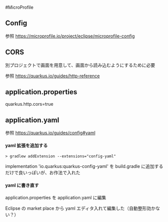 #MicroProfile

## Config

参照 https://microprofile.io/project/eclipse/microprofile-config

## CORS

別プロジェクトで画面を用意して、画面から読み込むようにするために必要

参照 https://quarkus.io/guides/http-reference

application.properties
----
quarkus.http.cors=true 


## application.yaml

参照 https://quarkus.io/guides/config#yaml

#### yaml 拡張を追加する

`> gradlew addExtension --extensions="config-yaml"`

implementation 'io.quarkus:quarkus-config-yaml'
を build.gradle に追加するだけで良いっぽいが、お作法で入れた

#### yaml に書き直す

application.properties を application.yaml に編集

Eclipse の market place から yaml エディタ入れて編集した（自動整形効かない？）


